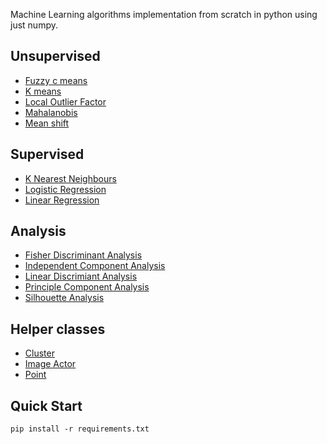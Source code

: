Machine Learning algorithms implementation from scratch in python using just numpy.

## Unsupervised
- [Fuzzy c means](./fuzzy_cmeans.py)
- [K means](./kmeans.py)
- [Local Outlier Factor](./lof.py)
- [Mahalanobis](./mahalanobis.py)
- [Mean shift](./meanshift.py)

## Supervised
- [K Nearest Neighbours](./knn.py)
- [Logistic Regression](./log_reg.py)
- [Linear Regression](./lin_reg.py)

## Analysis
- [Fisher Discriminant Analysis](./fda.py)
- [Independent Component Analysis](./ica.py)
- [Linear Discrimiant Analysis](./lda.py)
- [Principle Component Analysis](./pca.py)
- [Silhouette Analysis](./silhouette.py)

## Helper classes
- [Cluster](./cluster.py)
- [Image Actor](./image_actor.py)
- [Point](./point.py)

## Quick Start
``` console
pip install -r requirements.txt
```
